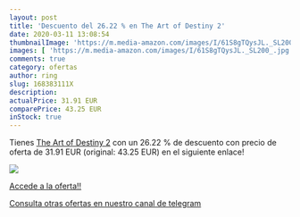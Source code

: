 ```yaml
---
layout: post
title: 'Descuento del 26.22 % en The Art of Destiny 2'
date: 2020-03-11 13:08:54
thumbnailImage: 'https://m.media-amazon.com/images/I/61S8gTQysJL._SL200_.jpg'
images: [ 'https://m.media-amazon.com/images/I/61S8gTQysJL._SL200_.jpg' ]
comments: true
category: ofertas
author: ring
slug: 168383111X
description:
actualPrice: 31.91 EUR
comparePrice: 43.25 EUR
inStock: true
---
```


Tienes [The Art of Destiny 2](https://www.amazon.com/dp/168383111X/?tag=redken08-20) con un 26.22 % de descuento con precio de oferta de 31.91 EUR (original: 43.25 EUR) en el siguiente enlace!

[![](https://m.media-amazon.com/images/I/61S8gTQysJL._SL200_.jpg)](https://www.amazon.com/dp/168383111X/?tag=redken08-20)

[Accede a la oferta!!](https://www.amazon.com/dp/168383111X/?tag=redken08-20)

[Consulta otras ofertas en nuestro canal de telegram](https://t.me/s/ofertas25)
